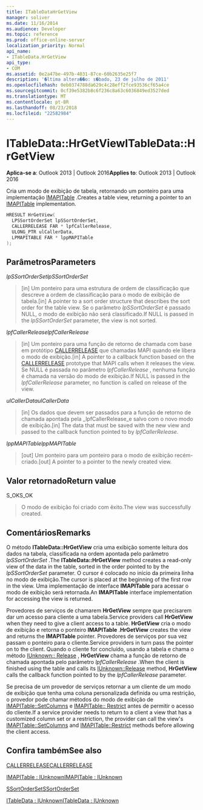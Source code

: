```yaml
---
title: ITableDataHrGetView
manager: soliver
ms.date: 11/16/2014
ms.audience: Developer
ms.topic: reference
ms.prod: office-online-server
localization_priority: Normal
api_name:
- ITableData.HrGetView
api_type:
- COM
ms.assetid: 0e2a47be-497b-4031-87ce-60b2635e25f7
description: '�ltima altera��o: s�bado, 23 de julho de 2011'
ms.openlocfilehash: 0eb0374788da629c4c28eff2fce93536cf65a4ce
ms.sourcegitcommit: 0cf39e5382b8c6f236c8a63c6036849ed3527ded
ms.translationtype: MT
ms.contentlocale: pt-BR
ms.lasthandoff: 08/23/2018
ms.locfileid: "22582984"
---
```

# <a name="itabledatahrgetview"></a><span data-ttu-id="39baf-103">ITableData::HrGetView</span><span class="sxs-lookup"><span data-stu-id="39baf-103">ITableData::HrGetView</span></span>

  
  
<span data-ttu-id="39baf-104">**Aplica-se a**: Outlook 2013 | Outlook 2016</span><span class="sxs-lookup"><span data-stu-id="39baf-104">**Applies to**: Outlook 2013 | Outlook 2016</span></span> 
  
<span data-ttu-id="39baf-105">Cria um modo de exibição de tabela, retornando um ponteiro para uma implementação [IMAPITable](imapitableiunknown.md) .</span><span class="sxs-lookup"><span data-stu-id="39baf-105">Creates a table view, returning a pointer to an [IMAPITable](imapitableiunknown.md) implementation.</span></span> 
  
```cpp
HRESULT HrGetView(
  LPSSortOrderSet lpSSortOrderSet,
  CALLERRELEASE FAR * lpfCallerRelease,
  ULONG_PTR ulCallerData,
  LPMAPITABLE FAR * lppMAPITable
);
```

## <a name="parameters"></a><span data-ttu-id="39baf-106">Parâmetros</span><span class="sxs-lookup"><span data-stu-id="39baf-106">Parameters</span></span>

 <span data-ttu-id="39baf-107">_lpSSortOrderSet_</span><span class="sxs-lookup"><span data-stu-id="39baf-107">_lpSSortOrderSet_</span></span>
  
> <span data-ttu-id="39baf-108">[in] Um ponteiro para uma estrutura de ordem de classificação que descreve a ordem de classificação para o modo de exibição de tabela.</span><span class="sxs-lookup"><span data-stu-id="39baf-108">[in] A pointer to a sort order structure that describes the sort order for the table view.</span></span> <span data-ttu-id="39baf-109">Se o parâmetro _lpSSortOrderSet_ é passado NULL, o modo de exibição não será classificado.</span><span class="sxs-lookup"><span data-stu-id="39baf-109">If NULL is passed in the  _lpSSortOrderSet_ parameter, the view is not sorted.</span></span> 
    
 <span data-ttu-id="39baf-110">_lpfCallerRelease_</span><span class="sxs-lookup"><span data-stu-id="39baf-110">_lpfCallerRelease_</span></span>
  
> <span data-ttu-id="39baf-111">[in] Um ponteiro para uma função de retorno de chamada com base em protótipo [CALLERRELEASE](callerrelease.md) que chamadas MAPI quando ele libera o modo de exibição.</span><span class="sxs-lookup"><span data-stu-id="39baf-111">[in] A pointer to a callback function based on the [CALLERRELEASE](callerrelease.md) prototype that MAPI calls when it releases the view.</span></span> <span data-ttu-id="39baf-112">Se NULL é passada no parâmetro _lpfCallerRelease_ , nenhuma função é chamada na versão do modo de exibição.</span><span class="sxs-lookup"><span data-stu-id="39baf-112">If NULL is passed in the  _lpfCallerRelease_ parameter, no function is called on release of the view.</span></span> 
    
 <span data-ttu-id="39baf-113">_ulCallerData_</span><span class="sxs-lookup"><span data-stu-id="39baf-113">_ulCallerData_</span></span>
  
> <span data-ttu-id="39baf-114">[in] Os dados que devem ser passados para a função de retorno de chamada apontada pela _lpfCallerRelease_e salvo com o novo modo de exibição.</span><span class="sxs-lookup"><span data-stu-id="39baf-114">[in] The data that must be saved with the new view and passed to the callback function pointed to by  _lpfCallerRelease_.</span></span>
    
 <span data-ttu-id="39baf-115">_lppMAPITable_</span><span class="sxs-lookup"><span data-stu-id="39baf-115">_lppMAPITable_</span></span>
  
> <span data-ttu-id="39baf-116">[out] Um ponteiro para um ponteiro para o modo de exibição recém-criado.</span><span class="sxs-lookup"><span data-stu-id="39baf-116">[out] A pointer to a pointer to the newly created view.</span></span>
    
## <a name="return-value"></a><span data-ttu-id="39baf-117">Valor retornado</span><span class="sxs-lookup"><span data-stu-id="39baf-117">Return value</span></span>

<span data-ttu-id="39baf-118">S_OK</span><span class="sxs-lookup"><span data-stu-id="39baf-118">S_OK</span></span> 
  
> <span data-ttu-id="39baf-119">O modo de exibição foi criado com êxito.</span><span class="sxs-lookup"><span data-stu-id="39baf-119">The view was successfully created.</span></span>
    
## <a name="remarks"></a><span data-ttu-id="39baf-120">Comentários</span><span class="sxs-lookup"><span data-stu-id="39baf-120">Remarks</span></span>

<span data-ttu-id="39baf-121">O método **ITableData::HrGetView** cria uma exibição somente leitura dos dados na tabela, classificada na ordem apontada pelo parâmetro _lpSSortOrderSet_ .</span><span class="sxs-lookup"><span data-stu-id="39baf-121">The **ITableData::HrGetView** method creates a read-only view of the data in the table, sorted in the order pointed to by the  _lpSSortOrderSet_ parameter.</span></span> <span data-ttu-id="39baf-122">O cursor é colocado no início da primeira linha no modo de exibição.</span><span class="sxs-lookup"><span data-stu-id="39baf-122">The cursor is placed at the beginning of the first row in the view.</span></span> <span data-ttu-id="39baf-123">Uma implementação de interface **IMAPITable** para acessar o modo de exibição será retornada.</span><span class="sxs-lookup"><span data-stu-id="39baf-123">An **IMAPITable** interface implementation for accessing the view is returned.</span></span> 
  
<span data-ttu-id="39baf-124">Provedores de serviços de chamarem **HrGetView** sempre que precisarem dar um acesso para cliente a uma tabela.</span><span class="sxs-lookup"><span data-stu-id="39baf-124">Service providers call **HrGetView** when they need to give a client access to a table.</span></span> <span data-ttu-id="39baf-125">**HrGetView** cria o modo de exibição e retorna o ponteiro **IMAPITable** .</span><span class="sxs-lookup"><span data-stu-id="39baf-125">**HrGetView** creates the view and returns the **IMAPITable** pointer.</span></span> <span data-ttu-id="39baf-126">Provedores de serviços por sua vez passam o ponteiro para o cliente.</span><span class="sxs-lookup"><span data-stu-id="39baf-126">Service providers in turn pass the pointer on to the client.</span></span> <span data-ttu-id="39baf-127">Quando o cliente for concluído, usando a tabela e chama o método [IUnknown:: Release](http://msdn.microsoft.com/library/4b494c6f-f0ee-4c35-ae45-ed956f40dc7a%28Office.15%29.aspx) , **HrGetView** chama a função de retorno de chamada apontada pelo parâmetro _lpfCallerRelease_ .</span><span class="sxs-lookup"><span data-stu-id="39baf-127">When the client is finished using the table and calls its [IUnknown::Release](http://msdn.microsoft.com/library/4b494c6f-f0ee-4c35-ae45-ed956f40dc7a%28Office.15%29.aspx) method, **HrGetView** calls the callback function pointed to by the  _lpfCallerRelease_ parameter.</span></span> 
  
<span data-ttu-id="39baf-128">Se precisa de um provedor de serviços retornar a um cliente de um modo de exibição que tenha uma coluna personalizada definida ou uma restrição, o provedor pode chamar métodos do modo de exibição de [IMAPITable::SetColumns](imapitable-setcolumns.md) e [IMAPITable:: Restrict](imapitable-restrict.md) antes de permitir o acesso do cliente.</span><span class="sxs-lookup"><span data-stu-id="39baf-128">If a service provider needs to return to a client a view that has a customized column set or a restriction, the provider can call the view's [IMAPITable::SetColumns](imapitable-setcolumns.md) and [IMAPITable::Restrict](imapitable-restrict.md) methods before allowing the client access.</span></span> 
  
## <a name="see-also"></a><span data-ttu-id="39baf-129">Confira também</span><span class="sxs-lookup"><span data-stu-id="39baf-129">See also</span></span>



[<span data-ttu-id="39baf-130">CALLERRELEASE</span><span class="sxs-lookup"><span data-stu-id="39baf-130">CALLERRELEASE</span></span>](callerrelease.md)
  
[<span data-ttu-id="39baf-131">IMAPITable : IUnknown</span><span class="sxs-lookup"><span data-stu-id="39baf-131">IMAPITable : IUnknown</span></span>](imapitableiunknown.md)
  
[<span data-ttu-id="39baf-132">SSortOrderSet</span><span class="sxs-lookup"><span data-stu-id="39baf-132">SSortOrderSet</span></span>](ssortorderset.md)
  
[<span data-ttu-id="39baf-133">ITableData : IUnknown</span><span class="sxs-lookup"><span data-stu-id="39baf-133">ITableData : IUnknown</span></span>](itabledataiunknown.md)


